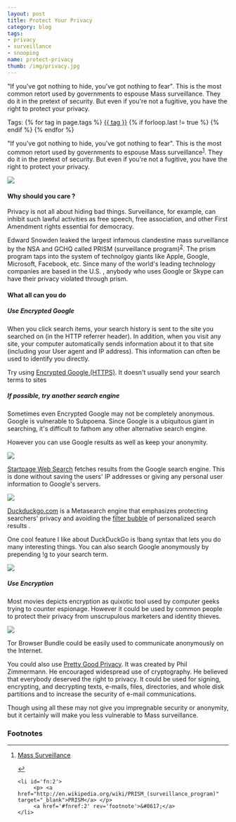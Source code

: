 ```yaml
---
layout: post
title: Protect Your Privacy 
category: blog
tags:
- privacy 
- surveillance
- snooping 
name: protect-privacy
thumb: /img/privacy.jpg
---
```


"If you've got nothing to hide, you've got nothing to fear". This is the most common retort used by governments to espouse Mass surveillance. They do it in the pretext of security. But even if you're not a fugitive, you have the right to protect your privacy.<!-- truncate_here -->

<p>Tags: {% for tag in page.tags %} <a class="mytag" href="/tag/{{ tag }}" title="View posts tagged with &quot;{{ tag }}&quot;">{{ tag }}</a>  {% if forloop.last != true %} {% endif %} {% endfor %} </p>

"If you've got nothing to hide, you've got nothing to fear". This is the most common retort used by governments to espouse Mass surveillance<sup id='fnref:1'><a href='#fn:1' rel='footnote'>1</a></sup>. They do it in the pretext of security. But even if you're not a fugitive, you have the right to protect your privacy. 

<img src="{{ root_url }}/img/privacy.jpg" >

#### Why should you care ? 

Privacy is not all about hiding bad things. Surveillance, for example, can inhibit such lawful activities as free speech, free association, and other First Amendment rights essential for democracy.

Edward Snowden leaked the largest infamous clandestine mass surveillance by the NSA and GCHQ called PRISM (surveillance program)<sup id='fnref:2'><a href='#fn:2' rel='footnote'>2</a></sup>. The prism program taps into the system of technolgoy giants like Apple, Google, Microsoft, Facebook, etc. Since many of the world's leading technology companies are based in the U.S. , anybody who uses Google or Skype can have their privacy violated through prism. 


#### What all can you do

##### Use Encrypted Google

When you click search items, your search history is sent to the site you searched on (in the HTTP referrer header). In addition, when you visit any site, your computer automatically sends information about it to that site (including your User agent and IP address). This information can often be used to identify you directly.

Try using <a href="https://encrypted.google.com" target="_blank">Encrypted Google (HTTPS)</a>. It doesn't usually send your search terms to sites

##### If possible, try another search engine

Sometimes even Encrypted Google may not be completely anonymous. Google is vulnerable to Subpoena. Since Google is a ubiquitous giant in searching, it's difficult to fathom any other alternative search engine. 

However you can use Google results as well as keep your anonymity. 

<img src="{{ root_url }}/img/start_page.png" >

<a href="https://startpage.com/" target="_blank">Startpage Web Search</a> fetches results from the Google search engine. This is done without saving the users' IP addresses or giving any personal user information to Google's servers.

<img src="{{ root_url }}/img/ddg.png" >

<a href="https://duckduckgo.com/" target="_blank">Duckduckgo.com</a> is a Metasearch engine that emphasizes protecting searchers' privacy and avoiding the <a href="http://en.wikipedia.org/wiki/Filter_bubble" target="_blank">filter bubble</a> of personalized search results . 

One cool feature I like about DuckDuckGo is !bang syntax that lets you do many interesting things. You can also search Google anonymously by prepending !g to your search term.

<img src="{{ root_url }}/img/ddg_search.png" >

##### Use Encryption

Most movies depicts encryption as quixotic tool used by computer geeks trying to counter espionage. However it could be used by common people to protect their privacy from unscrupulous marketers and identity thieves.  

<img src="{{ root_url }}/img/tor_bundle.jpg" >

Tor Browser Bundle could be easily used to communicate anonymously on the Internet.

You could also use <a href="http://en.wikipedia.org/wiki/Pretty_Good_Privacy" target="_blank">Pretty Good Privacy</a>. It was created by Phil Zimmermann. He encouraged widespread use of cryptography. He believed that everybody deserved the right to privacy. It could be used for signing, encrypting, and decrypting texts, e-mails, files, directories, and whole disk partitions and to increase the security of e-mail communications. 

Though using all these may not give you impregnable security or anonymity, but it certainly will make you less vulnerable to Mass surveillance. 


<div class='footnotes'><h3>Footnotes</h3><hr />
  <ol>
    <li id='fn:1'>
         <p> <a href="http://en.wikipedia.org/wiki/Mass_surveillance" target="_blank">Mass Surveillance</a> </p>
         <a href='#fnref:1' rev='footnote'>&#8617;</a>
    </li>

    <li id='fn:2'>
         <p> <a href="http://en.wikipedia.org/wiki/PRISM_(surveillance_program)" target="_blank">PRISM</a> </p>
         <a href='#fnref:2' rev='footnote'>&#8617;</a>
    </li>

  </ol>
</div>


